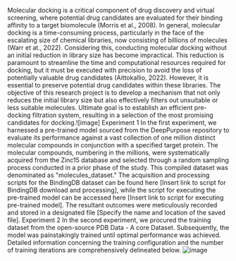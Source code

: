 Molecular docking is a critical component of drug discovery and virtual screening, where potential drug candidates are evaluated for their binding affinity to a target biomolecule (Morris et al., 2008). In general, molecular docking is a time-consuming process, particularly in the face of the escalating size of chemical libraries, now consisting of billions of molecules (Warr et at., 2022). Considering this, conducting molecular docking without an initial reduction in library size has become impractical. This reduction is paramount to streamline the time and computational resources required for docking, but it must be executed with precision to avoid the loss of potentially valuable drug candidates (Aittokallio, 2022). However, it is essential to preserve potential drug candidates within these libraries. The objective of this research project is to develop a mechanism that not only reduces the initial library size but also effectively filters out unsuitable or less suitable molecules. Ultimate goal is to establish an efficient pre-docking filtration system, resulting in a selection of the most promising candidates for docking.![image]
Experiment 1
In the first experiment, we harnessed a pre-trained model sourced from the DeepPurpose repository to evaluate its performance against a vast collection of one million distinct molecular compounds in conjunction with a specified target protein. The molecular compounds, numbering in the millions, were systematically acquired from the Zinc15 database and selected through a random sampling process conducted in a prior phase of the study. This compiled dataset was denominated as "molecules_dataset."
The acquisition and processing scripts for the BindingDB dataset can be found here [Insert link to script for BindingDB download and processing], while the script for executing the pre-trained model can be accessed here [Insert link to script for executing pre-trained model]. The resultant outcomes were meticulously recorded and stored in a designated file [Specify the name and location of the saved file].
Experiment 2
In the second experiment, we procured the training dataset from the open-source PDB Data - A core Dataset. Subsequently, the model was painstakingly trained until optimal performance was achieved. Detailed information concerning the training configuration and the number of training iterations are comprehensively delineated below.
![image](https://github.com/emanskaia/CPSC545_final_project/assets/139388597/0ec167cf-2c8d-43b7-a31a-cc6ef907767d)
